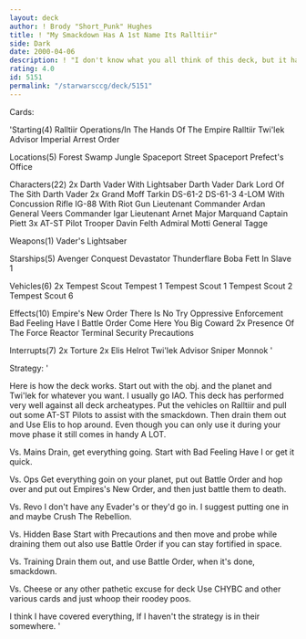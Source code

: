 ```yaml
---
layout: deck
author: ! Brody "Short_Punk" Hughes
title: ! "My Smackdown Has A 1st Name Its Ralltiir"
side: Dark
date: 2000-04-06
description: ! "I don't know what you all think of this deck, but it has did me some good, It also covers most of the lightsides pitiful strategies. I think lightside is better though."
rating: 4.0
id: 5151
permalink: "/starwarsccg/deck/5151"
---
```

Cards: 

'Starting(4)
Ralltiir Operations/In The Hands Of The Empire
Ralltiir
Twi'lek Advisor
Imperial Arrest Order

Locations(5)
Forest
Swamp
Jungle
Spaceport Street
Spaceport Prefect's Office

Characters(22)
2x Darth Vader With Lightsaber
Darth Vader Dark Lord Of The Sith
Darth Vader
2x Grand Moff Tarkin
DS-61-2
DS-61-3
4-LOM With Concussion Rifle
IG-88 With Riot Gun
Lieutenant Commander Ardan
General Veers
Commander Igar
Lieutenant Arnet
Major Marquand
Captain Piett
3x AT-ST Pilot
Trooper Davin Felth
Admiral Motti
General Tagge

Weapons(1)
Vader's Lightsaber

Starships(5)
Avenger
Conquest
Devastator
Thunderflare
Boba Fett In Slave 1


Vehicles(6)
2x Tempest Scout
Tempest 1
Tempest Scout 1
Tempest Scout 2
Tempest Scout 6

Effects(10)
Empire's New Order
There Is No Try
Oppressive Enforcement
Bad Feeling Have I
Battle Order
Come Here You Big Coward
2x Presence Of The Force
Reactor Terminal
Security Precautions

Interrupts(7)
2x Torture
2x Elis Helrot
Twi'lek Advisor
Sniper
Monnok '

Strategy: '

Here is how the deck works. Start out with the obj. and the planet and Twi'lek for whatever you want. I usually go IAO. This deck has performed very well against all deck archeatypes. Put the vehicles on Ralltiir and pull out some AT-ST Pilots to assist with the smackdown. Then drain them out and Use Elis to hop around. Even though you can only use it during your move phase it still comes in handy A LOT.

Vs. Mains Drain, get everything going. Start with Bad Feeling Have I or get it quick.

Vs. Ops Get everything goin on your planet, put out Battle Order and hop over and put out Empires's New Order, and then just battle them to death.

Vs. Revo I don't have any Evader's or they'd go in. I suggest putting one in and maybe Crush The Rebellion.

Vs. Hidden Base Start with Precautions and then move and probe while draining them out also use Battle Order if you can stay fortified in space.

Vs. Training Drain them out, and use Battle Order, when it's done, smackdown.

Vs. Cheese or any other pathetic excuse for deck Use CHYBC and other various cards and just whoop their roodey poos.

I think I have covered everything, If I haven't the strategy is in their somewhere.  '
